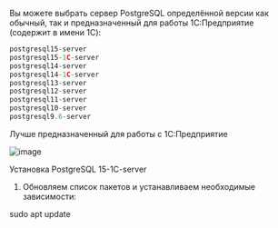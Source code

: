 Вы можете выбрать сервер PostgreSQL определённой версии как обычный, так и предназначенный для работы 1С:Предприятие (содержит в имени 1C):
```python
postgresql15-server
postgresql15-1С-server
postgresql14-server
postgresql14-1C-server
postgresql13-server
postgresql12-server
postgresql11-server
postgresql10-server
postgresql9.6-server
```

Лучше предназначенный для работы с 1С:Предприятие 

![image](https://github.com/user-attachments/assets/a60e26d6-17e8-4217-a8d3-81862d1d52ec)

Установка PostgreSQL 15-1C-server

1. Обновляем список пакетов и устанавливаем необходимые зависимости:

sudo apt update
